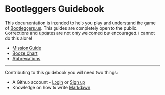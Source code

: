 # Bootleggers Guidebook

This documentation is intended to help you play and understand the game of [Bootleggers.us](http://www.bootleggers.us). This guides are completely open to the public. Corrections and updates are not only welcomed but encouraged. I cannot do this alone!

* [Mission Guide](mission-guide/missions.md)
* [Booze Chart](booze-chart.csv)
* [Abbreviations](abbreviations/main.md)

---

Contributing to this guidebook you will need two things:

* A Github account - [Login](https://github.com/login) or [Sign up](https://github.com/join)
* Knowledge on how to write [Markdown](https://help.github.com/articles/github-flavored-markdown/)
